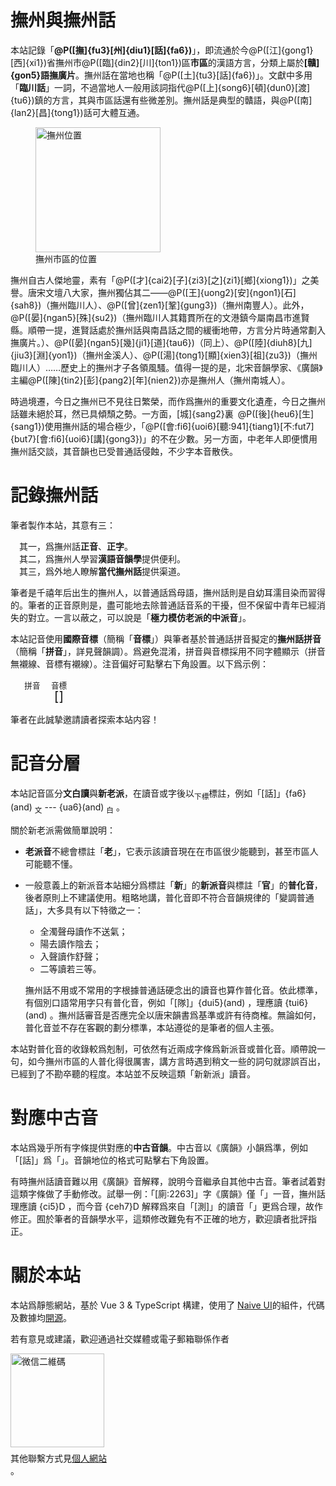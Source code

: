 <script setup>
import { NPopover } from "naive-ui";
import Colescu from "@/assets/Colescu.jpg";
import Weixin from "@/assets/weixin.jpg";
</script>

# 撫州與撫州話

本站記錄「**@P([撫]{fu3}[州]{diu1}[話]{fa6})**」，即流通於今@P([江]{gong1}[西]{xi1})省撫州市@P([臨]{din2}[川]{ton1})區**市區**的漢語方言，分類上屬於<strong>[贛]{gon5}語撫廣片</strong>。撫州話在當地也稱「@P([土]{tu3}[話]{fa6})」。文獻中多用「**臨川話**」一詞，不過當地人一般用該詞指代@P([上]{song6}[頓]{dun0}[渡]{tu6})鎮的方言，其與市區話還有些微差別。撫州話是典型的贛語，與@P([南]{lan2}[昌]{tong1})話可大體互通。

<figure style="margin-bottom: 0">
  <img src="/assets/撫州位置.svg" width="200" alt="撫州位置" class="border" />
  <figcaption>撫州市區的位置</figcaption>
</figure>

撫州自古人傑地靈，素有「@P([才]{cai2}[子]{zi3}[之]{zi1}[鄉]{xiong1})」之美譽。唐宋文壇八大家，撫州獨佔其二——@P([王]{uong2}[安]{ngon1}[石]{sah8})（撫州臨川人）、@P([曾]{zen1}[鞏]{gung3})（撫州南豐人）。此外，@P([晏]{ngan5}[殊]{su2})（撫州臨川人<Tooltip>其籍貫所在的文港鎮今屬南昌市進賢縣。順帶一提，進賢話處於撫州話與南昌話之間的緩衝地帶，方言分片時通常劃入撫廣片。</Tooltip>）、@P([晏]{ngan5}[幾]{ji1}[道]{tau6})（同上）、@P([陸]{diuh8}[九]{jiu3}[淵]{yon1})（撫州金溪人）、@P([湯]{tong1}[顯]{xien3}[祖]{zu3})（撫州臨川人）……歷史上的撫州才子各領風騷。值得一提的是，北宋音韻學家、《廣韻》主編@P([陳]{tin2}[彭]{pang2}[年]{nien2})亦是撫州人（撫州南城人）。

時過境遷，今日之撫州已不見往日繁榮，而作爲撫州的重要文化遺產，今日之撫州話雖未絕於耳，然已具傾頹之勢。一方面，[城]{sang2}裏&ensp;@P([後]{heu6}[生]{sang1})使用撫州話的場合極少，「@P([會:fi6]{uoi6}[聽:941]{tiang1}[不:fut7]{but7}[會:fi6]{uoi6}[講]{gong3})」的不在少數。另一方面，中老年人即便慣用撫州話交談，其音韻也已受普通話侵蝕，不少字本音散佚。

# 記錄撫州話

筆者製作本站，其意有三：

&emsp;其一，爲撫州話**正音**、**正字**。<br />
&emsp;其二，爲撫州人學習**漢語音韻學**提供便利。<br />
&emsp;其三，爲外地人瞭解**當代撫州話**提供渠道。

筆者是千禧年后出生的撫州人，以普通話爲母語，撫州話則是自幼耳濡目染而習得的。筆者的正音原則是，盡可能地去除普通話音系的干擾，但不保留中青年已經消失的對立。一言以蔽之，可以說是「**極力模仿老派的中派音**」。

本站記音使用**國際音標**（簡稱「**音標**」）與筆者基於普通話拼音擬定的**撫州話拼音**（簡稱「**拼音**」，詳見<RouterLink to="/inyn/sangyntiau">聲韻調</RouterLink>）。爲避免混淆，拼音與音標採用不同字體顯示（拼音無襯線、音標有襯線）。注音偏好可點擊右下角設置。以下爲示例：

<div class="center-text" style="font-size: 1.5em">
  <Character character="喫" hint="qiah7" />&nbsp;&ensp;
  <ruby class="under">
    <rb><Pronunciation pronunciation="qiah7" format="pinyin" /></rb>
    <rt>拼音</rt>
  </ruby>&ensp;
  <ruby class="under">
    <rb>[<Pronunciation pronunciation="qiah7" format="ipaStrict" />]</rb>
    <rt>音標</rt>
  </ruby>
</div>

筆者在此誠摯邀請讀者探索本站内容！

# 記音分層

本站記音區分**文白讀**與**新老派**，在讀音或字後以<sub>下標</sub>標註，例如「[話]」{fa6}(and) <sub>文</sub> --- {ua6}(and) <sub>白</sub> 。

關於新老派需做簡單說明：

- **老派音**不總會標註「**老**」，它表示該讀音現在在市區很少能聽到，甚至市區人可能聽不懂。
- 一般意義上的新派音本站細分爲標註「**新**」的**新派音**與標註「**官**」的**普化音**，後者原則上不建議使用。粗略地講，普化音即不符合音韻規律的「變調普通話」，大多具有以下特徵之一：

  - 全濁聲母讀作不送氣；
  - 陽去讀作陰去；
  - 入聲讀作舒聲；
  - 二等讀若三等。

  撫州話不用或不常用的字根據普通話硬念出的讀音也算作普化音。依此標準，有個別口語常用字只有普化音，例如「[隊]」{dui5}(and) ，理應讀 {tui6}(and) 。<Tooltip>撫州話審音是否應完全以唐宋韻書爲基準或許有待商榷。無論如何，普化音並不存在客觀的劃分標準，本站遵從的是筆者的個人主張。</Tooltip>

本站對普化音的收錄較爲剋制，可依然有近兩成字條爲新派音或普化音。順帶說一句，如今撫州市區的人普化得很厲害，講方言時遇到稍文一些的詞句就謬誤百出，已經到了不勘卒聽的程度。本站並不反映這類「新新派」讀音。

# 對應中古音

本站爲幾乎所有字條提供對應的**中古音韻**。中古音以《廣韻》小韻爲準，例如「[話]」爲「<MCInfo :mc-entry="2494" v-bind="{ '反切': true }" />」。音韻地位的格式可點擊右下角設置。

有時撫州話讀音難以用《廣韻》音解釋，說明今音繼承自其他中古音。筆者試着對這類字條做了手動修改。試舉一例：「[廁:2263]」字《廣韻》僅「<MCInfo :mc-entry="2263" v-bind="{ '反切': true }" />」一音，撫州話理應讀 {ci5}D ，而今音 {ceh7}D 解釋爲來自「[測]」的讀音「<MCInfo :mc-entry="3707" v-bind="{ '反切': true }" />」更爲合理，故作修正。囿於筆者的音韻學水平，這類修改難免有不正確的地方，歡迎讀者批評指正。

# 關於本站

本站爲靜態網站，基於 Vue 3 & TypeScript 構建，使用了 [Naive UI](https://www.naiveui.com/zh-CN/os-theme)的組件，代碼及數據均[開源](https://github.com/colescu/fudiufa)。

<p>
  若有意見或建議，歡迎通過社交媒體或電子郵箱聯係作者
  <n-popover>
    <template #trigger>
      <span class="external-link" style="white-space: nowrap">@苦芋頭 <img :src="Colescu" alt="Colescu" class="avatar" /></span>
    </template>
    <div class="center"><img :src="Weixin" alt="微信二維碼" width="150" /></div>
    <div style="margin-top: 0.5em; margin-right: -0.5em">其他聯繫方式見<a href="https://colescu.github.io" target="_blank" rel="noopener noreferrer">個人網站</a></div>
  </n-popover>
  。
</p>

<style scoped>
ruby.under rt {
  font-size: 0.6em;
  margin-top: 0.3em;
}

.avatar {
  width: 1.2em;
  height: 1.2em;
  border-radius: 50%;
  object-fit: cover;
  position: relative;
  top: 0.2em;
}
</style>
